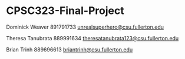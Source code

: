 # CPSC323-Final-Project

Dominick Weaver   891791733   unrealsuperhero@csu.fullerton.edu

Theresa Tanubrata       889991634       theresatanubrata123@csu.fullerton.edu

Brian Trinh    889696613     briantrinh@csu.fullerton.edu
